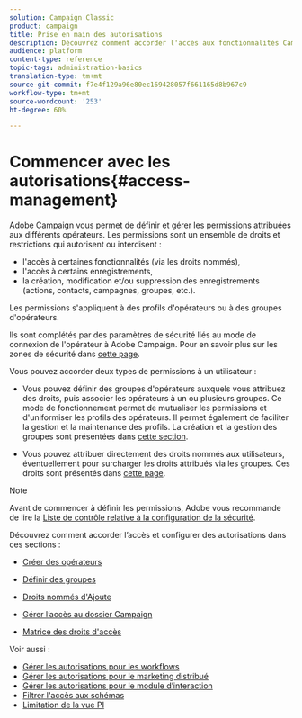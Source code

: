 ```yaml
---
solution: Campaign Classic
product: campaign
title: Prise en main des autorisations
description: Découvrez comment accorder l'accès aux fonctionnalités Campaign
audience: platform
content-type: reference
topic-tags: administration-basics
translation-type: tm+mt
source-git-commit: f7e4f129a96e80ec169428057f661165d8b967c9
workflow-type: tm+mt
source-wordcount: '253'
ht-degree: 60%

---
```



# Commencer avec les autorisations{#access-management}

Adobe Campaign vous permet de définir et gérer les permissions attribuées aux différents opérateurs. Les permissions sont un ensemble de droits et restrictions qui autorisent ou interdisent :

* l&#39;accès à certaines fonctionnalités (via les droits nommés),
* l&#39;accès à certains enregistrements,
* la création, modification et/ou suppression des enregistrements (actions, contacts, campagnes, groupes, etc.).

Les permissions s&#39;appliquent à des profils d&#39;opérateurs ou à des groupes d&#39;opérateurs.

Ils sont complétés par des paramètres de sécurité liés au mode de connexion de l&#39;opérateur à Adobe Campaign. Pour en savoir plus sur les zones de sécurité dans [cette page](../../installation/using/configuring-campaign-server.md#defining-security-zones).

Vous pouvez accorder deux types de permissions à un utilisateur :

* Vous pouvez définir des groupes d&#39;opérateurs auxquels vous attribuez des droits, puis associer les opérateurs à un ou plusieurs groupes. Ce mode de fonctionnement permet de mutualiser les permissions et d&#39;uniformiser les profils des opérateurs. Il permet également de faciliter la gestion et la maintenance des profils. La création et la gestion des groupes sont présentées dans [cette section](access-management-groups.md).

* Vous pouvez attribuer directement des droits nommés aux utilisateurs, éventuellement pour surcharger les droits attribués via les groupes. Ces droits sont présentés dans [cette page](access-management-named-rights.md).

>[!NOTE]
>
>Avant de commencer à définir les permissions, Adobe vous recommande de lire la [Liste de contrôle relative à la configuration de la sécurité](https://helpx.adobe.com/fr/campaign/kb/acc-security.html).

Découvrez comment accorder l’accès et configurer des autorisations dans ces sections :

* [Créer des opérateurs](access-management-operators.md)

* [Définir des groupes](access-management-groups.md)

* [Droits nommés d&#39;Ajoute](access-management-named-rights.md)

* [Gérer l’accès au dossier Campaign](access-management-folders.md)

* [Matrice des droits d&#39;accès](access-management-named-rights.md#access-rights-matrix)


Voir aussi :

* [Gérer les autorisations pour les workflows](../../workflow/using/managing-rights.md)
* [Gérer les autorisations pour le marketing distribué](../../campaign/using/about-distributed-marketing.md#operators-and-entities)
* [Gérer les autorisations pour le module d’interaction](../../interaction/using/operator-profiles.md)
* [Filtrer l&#39;accès aux schémas](../../configuration/using/filtering-schemas.md)
* [Limitation de la vue PI](../../configuration/using/restricting-pii-view.md)
